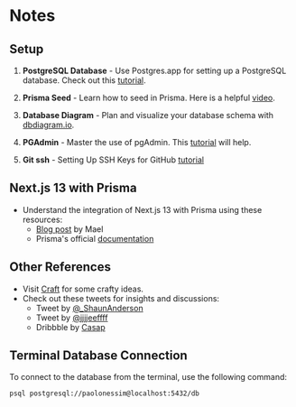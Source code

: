 # Notes

## Setup

1. **PostgreSQL Database** - Use Postgres.app for setting up a PostgreSQL database. Check out this [tutorial](https://www.youtube.com/watch?v=wTqosS71Dc4&t=100s&ab_channel=Prisma).

2. **Prisma Seed** - Learn how to seed in Prisma. Here is a helpful [video](https://www.youtube.com/watch?v=2LwTUIqjbPo&ab_channel=Prisma).

3. **Database Diagram** - Plan and visualize your database schema with [dbdiagram.io](https://dbdiagram.io/d).

4. **PGAdmin** - Master the use of pgAdmin. This [tutorial](https://www.youtube.com/watch?v=WFT5MaZN6g4&ab_channel=DatabaseStar) will help.

5. **Git ssh** - Setting Up SSH Keys for GitHub [tutorial](https://www.youtube.com/watch?v=8X4u9sca3Io&ab_channel=VictorGeislinger)

## Next.js 13 with Prisma

- Understand the integration of Next.js 13 with Prisma using these resources:
  - [Blog post](https://mael.app/blog/nextjs-13-app-directory-prisma-3nnl) by Mael
  - Prisma's official [documentation](https://www.prisma.io/docs/guides/other/troubleshooting-orm/help-articles/nextjs-prisma-client-dev-practices)

## Other References

- Visit [Craft](https://craft.mxkaske.dev/) for some crafty ideas.
- Check out these tweets for insights and discussions:
  - Tweet by [@\_ShaunAnderson](https://twitter.com/_ShaunAnderson/status/1661632252068102144/photo/1)
  - Tweet by [@jjjjeeffff](https://twitter.com/jjjjeeffff/status/1656476058420666368)
  - Dribbble by [Casap](https://dribbble.com/shots/19382619-Contacts-list-details)

## Terminal Database Connection

To connect to the database from the terminal, use the following command:

```bash
psql postgresql://paolonessim@localhost:5432/db
```
